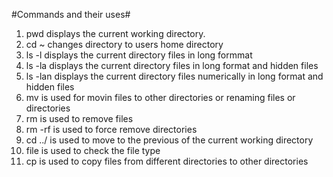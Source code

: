 #Commands and their uses#

1. pwd displays the current working directory.
2. cd ~ changes directory to users home directory
3. ls -l displays the current directory files in long formmat
4. ls -la displays the current directory files in long format and hidden files
5. ls -lan displays the current directory files numerically in long format and hidden files
6. mv is used for movin files to other directories or renaming files or directories
7. rm is used to remove files
8. rm -rf is used to force remove directories
9. cd ../ is used to move to the previous of the current working directory
10. file is used to check the file type
11. cp is used to copy files from different directories to other directories
